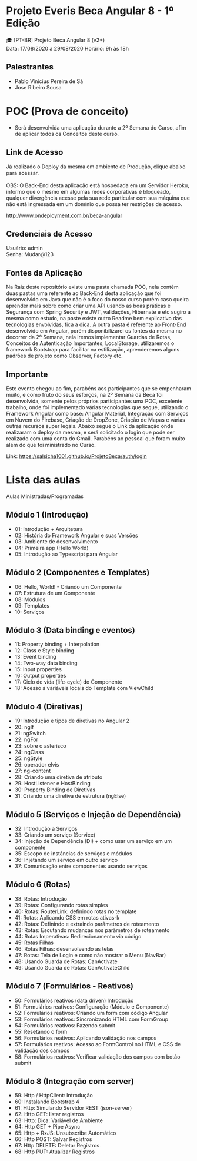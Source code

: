 # Projeto Everis Beca Angular 8 - 1º Edição
🎓 [PT-BR] Projeto Beca Angular 8 (v2+) </br>
Data: 17/08/2020 a 29/08/2020 Horário: 9h às 18h

## Palestrantes
 - Pablo Vinícius Pereira de Sá
 - Jose Ribeiro Sousa

# POC (Prova de conceito)
  - Será desenvolvida uma aplicação durante a 2º Semana do Curso, afim de aplicar todos os Conceitos deste curso.
## Link de Acesso
 Já realizado o Deploy da mesma em ambiente de Produção, clique abaixo para acessar. </br></br>
 OBS: O Back-End desta aplicação está hospedada em um Servidor Heroku, informo que o mesmo em algumas redes corporativas é bloqueado, qualquer divergência acesse pela sua
 rede particular com sua máquina que não está ingressada em um domínio que possa ter restrições de acesso.
 
 http://www.ondeployment.com.br/beca-angular
## Credenciais de Acesso
   Usuário: admin </br>
   Senha: Mudar@123
   
## Fontes da Aplicação   
 Na Raiz deste repositório existe uma pasta chamada POC, nela contém duas pastas uma referente ao Back-End desta aplicação que foi desenvolvido em Java
 que não é o foco do nosso curso porém caso queira aprender mais sobre como criar uma API usando as boas práticas e Segurança com Spring Security e JWT, 
 validações, Hibernate e etc sugiro a mesma como estudo, na paste existe outro Readme bem explicativo das tecnologias envolvidas, fica a dica. A outra pasta é referente ao Front-End desenvolvido em Angular, porém disponibilizarei os fontes da mesma no decorrer da 2º Semana, nela iremos implementar Guardas de Rotas, Conceitos de Autenticação Importantes, LocalStorage, utilizaremos o framework Bootstrap para facilitar na estilização, aprenderemos alguns padrões de projeto como Observer, Factory etc.
 
## Importante 
 Este evento chegou ao fim, parabéns aos participantes que se empenharam muito, e como fruto do seus esforços, na 2º Semana da Beca foi desenvolvida, somente pelos próprios participantes uma POC, excelente trabalho, onde foi implementado várias tecnologias que segue, utilizando o Framework Angular como base: Angular Material, Integração com Serviços em Nuvem do Firebase, Criação de DropZone, Criação de Mapas e várias outras recursos super legais. Abaixo segue o Link da aplicação onde realizaram o deploy da mesma,
e será solicitado o login que pode ser realizado com uma conta do Gmail. Parabéns ao pessoal que foram muito além do que foi ministrado no Curso.

Link: https://salsicha1001.github.io/ProjetoBeca/auth/login
   
 
# Lista das aulas

Aulas Ministradas/Programadas

## Módulo 1 (Introdução)
* 01: Introdução + Arquitetura
* 02: História do Framework Angular e suas Versões
* 03: Ambiente de desenvolvimento
* 04: Primeira app (Hello World)
* 05: Introdução ao Typescript para Angular

## Módulo 2 (Componentes e Templates)
* 06: Hello, World! - Criando um Componente
* 07: Estrutura de um Componente
* 08: Módulos
* 09: Templates
* 10: Serviços

## Módulo 3 (Data binding e eventos)
* 11: Property binding + Interpolation
* 12: Class e Style binding
* 13: Event binding
* 14: Two-way data binding
* 15: Input properties
* 16: Output properties
* 17: Ciclo de vida (life-cycle) do Componente
* 18: Acesso à variáveis locais do Template com ViewChild

## Módulo 4 (Diretivas)
* 19: Introdução e tipos de diretivas no Angular 2
* 20: ngIf
* 21: ngSwitch
* 22: ngFor
* 23: sobre o asterisco
* 24: ngClass
* 25: ngStyle
* 26: operador elvis
* 27: ng-content
* 28: Criando uma diretiva de atributo
* 29: HostListener e HostBinding
* 30: Property Binding de Diretivas
* 31: Criando uma diretiva de estrutura (ngElse)

## Módulo 5 (Serviços e Injeção de Dependência)
* 32: Introdução a Serviços
* 33: Criando um serviço (Service)
* 34: Injeção de Dependência (DI) + como usar um serviço em um componente
* 35: Escopo de instâncias de serviços e módulos
* 36: Injetando um serviço em outro serviço
* 37: Comunicação entre componentes usando serviços

## Módulo 6 (Rotas)
* 38: Rotas: Introdução
* 39: Rotas: Configurando rotas simples
* 40: Rotas: RouterLink: definindo rotas no template
* 41: Rotas: Aplicando CSS em rotas ativas-k
* 42: Rotas: Definindo e extraindo parâmetros de roteamento
* 43: Rotas: Escutando mudanças nos parâmetros de roteamento
* 44: Rotas Imperativas: Redirecionamento via código
* 45: Rotas Filhas
* 46: Rotas Filhas: desenvolvendo as telas
* 47: Rotas: Tela de Login e como não mostrar o Menu (NavBar)
* 48: Usando Guarda de Rotas: CanActivate
* 49: Usando Guarda de Rotas: CanActivateChild

## Módulo 7 (Formulários - Reativos)
* 50: Formulários reativos (data driven) Introdução
* 51: Formulários reativos: Configuração (Módulo e Componente)
* 52: Formulários reativos: Criando um form com código Angular
* 53: Formulários reativos: Sincronizando HTML com FormGroup
* 54: Formulários reativos: Fazendo submit
* 55: Resetando o form
* 56: Formulários reativos: Aplicando validação nos campos
* 57: Formulários reativos: Acesso ao FormControl no HTML e CSS de validação dos campos
* 58: Formulários reativos: Verificar validação dos campos com botão submit

## Módulo 8 (Integração com server)
* 59: Http / HttpClient: Introdução
* 60: Instalando Bootstrap 4
* 61: Http: Simulando Servidor REST (json-server)
* 62: Http GET: listar registros
* 63: Http: Dica: Variável de Ambiente
* 64: Http GET + Pipe Async
* 65: Http + RxJS: Unsubscribe Automático
* 66: Http POST: Salvar Registros
* 67: Http DELETE: Deletar Registros
* 68: Http PUT: Atualizar Registros
